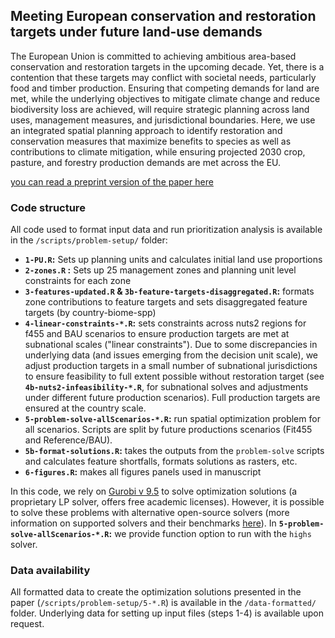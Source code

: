 
## Meeting European conservation and restoration targets under future land-use demands

The European Union is committed to achieving ambitious area-based conservation and restoration targets in the upcoming decade. Yet, there is a contention that these targets may conflict with societal needs, particularly food and timber production. Ensuring that competing demands for land are met, while the underlying objectives to mitigate climate change and reduce biodiversity loss are achieved, will require strategic planning across land uses, management measures, and jurisdictional boundaries. Here, we use an integrated spatial planning approach to identify restoration and conservation measures that maximize benefits to species as well as contributions to climate mitigation, while ensuring projected 2030 crop, pasture, and forestry production demands are met across the EU.

[you can read a preprint version of the paper here](https://osf.io/ynqfx/)

### Code structure

All code used to format input data and run prioritization analysis is available in the `/scripts/problem-setup/` folder:

+ __`1-PU.R`:__ Sets up planning units and calculates initial land use proportions
+ __`2-zones.R` :__ Sets up 25 management zones and planning unit level constraints for each zone
+ __`3-features-updated.R` & `3b-feature-targets-disaggregated.R`:__ formats zone contributions to feature targets and sets disaggregated feature targets (by country-biome-spp)
+ __`4-linear-constraints-*.R`:__ sets constraints across nuts2 regions for f455 and BAU scenarios to ensure production targets are met at subnational scales ("linear constraints"). Due to some discrepancies in underlying data (and issues emerging from the decision unit scale), we adjust production targets in a small number of subnational jurisdictions to ensure feasibility to full extent possible without restoration target (see  __`4b-nuts2-infeasibility-*.R`__, for subnational solves and adjustments under different future production scenarios). Full production targets are ensured at the country scale.
+ __`5-problem-solve-allScenarios-*.R`:__ run spatial optimization problem for all scenarios. Scripts are split by future productions scenarios (Fit455 and Reference/BAU).
+ __`5b-format-solutions.R`:__ takes the outputs from the `problem-solve` scripts and calculates feature shortfalls, formats solutions as rasters, etc. 
+ __`6-figures.R`:__ makes all figures panels used in manuscript

In this code, we rely on [Gurobi v 9.5](https://www.gurobi.com/) to solve optimization solutions (a proprietary LP solver, offers free academic licenses). However, it is possible to solve these problems with alternative open-source solvers (more information on supported solvers and their benchmarks [here](https://prioritizr.net/articles/solver_benchmarks.html)). In __`5-problem-solve-allScenarios-*.R`:__ we provide function option to run with the `highs` solver.

### Data availability

All formatted data to create the optimization solutions presented in the paper (`/scripts/problem-setup/5-*.R`) is available in the `/data-formatted/` folder. Underlying data for setting up input files (steps 1-4) is available upon request.




